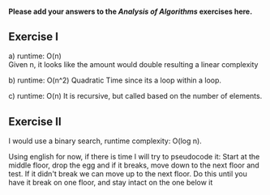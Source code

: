 #### Please add your answers to the ***Analysis of  Algorithms*** exercises here.

## Exercise I

a) runtime: O(n)  
Given n, it looks like the amount would double resulting a linear complexity


b) runtime: O(n^2) 
Quadratic Time since its a loop within a loop.


c) runtime: O(n) 
It is recursive, but called based on the number of elements.

## Exercise II


I would use a binary search, runtime complexity: O(log n). 

Using english for now, if there is time I will try to pseudocode it:
Start at the middle floor, drop the egg and if it breaks, move down to the next floor and test. If it didn't break we can move up to the next floor. Do this until you have it break on one floor, and stay intact on the one below it
